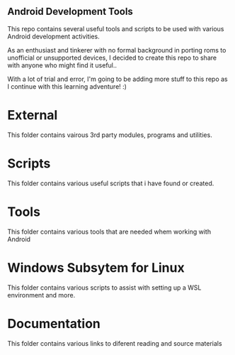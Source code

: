 ## Android Development Tools
This repo contains several useful tools and scripts to be used with various Android development activities.

As an enthusiast and tinkerer with no formal background in porting roms to unofficial or unsupported devices, I decided to create this repo to share with anyone who might find it useful..

With a lot of trial and error, I'm going to be adding more stuff to this repo as I continue with this learning adventure! :) 

# External
This folder contains vairous 3rd party modules, programs and utilities.

# Scripts 
This folder contains various useful scripts that i have found or created.

# Tools
This folder contains various tools that are needed whem working with Android

# Windows Subsytem for Linux
This folder contains various scripts to assist with setting up a WSL environment and more.

# Documentation
This folder contains various links to diferent reading and source materials
